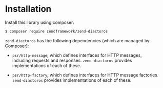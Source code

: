 # Installation

Install this library using composer:

```bash
$ composer require zendframework/zend-diactoros
```

`zend-diactoros` has the following dependencies (which are managed by Composer):

- `psr/http-message`, which defines interfaces for HTTP messages, including requests and responses.
  `zend-diactoros` provides implementations of each of these.

- `psr/http-factory`, which defines interfaces for HTTP message factories.
  `zend-diactoros` provides implementations of each of these.
